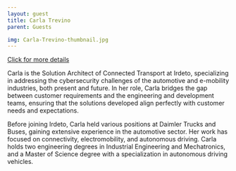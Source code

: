 ```yaml
---
layout: guest
title: Carla Trevino
parent: Guests

img: Carla-Trevino-thumbnail.jpg
---
```




<div class="badge-base LI-profile-badge" data-locale="en_US" data-size="medium" data-theme="light" data-type="VERTICAL" data-vanity="carlatrevino" data-version="v1"><a class="badge-base__link LI-simple-link" href="https://www.linkedin.com/in/carlatrevino?trk=profile-badge">Click for more details</a></div>


Carla is the Solution Architect of Connected Transport at Irdeto, specializing in addressing the cybersecurity challenges of the automotive and e-mobility industries, both present and future. In her role, Carla bridges the gap between customer requirements and the engineering and development teams, ensuring that the solutions developed align perfectly with customer needs and expectations.

Before joining Irdeto, Carla held various positions at Daimler Trucks and Buses, gaining extensive experience in the automotive sector. Her work has focused on connectivity, electromobility, and autonomous driving. Carla holds two engineering degrees in Industrial Engineering and Mechatronics, and a Master of Science degree with a specialization in autonomous driving vehicles.

